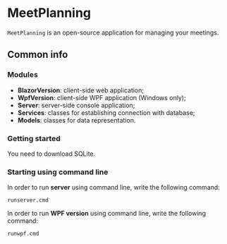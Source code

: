 # MeetPlanning 

`MeetPlanning` is an open-source application for managing your meetings. 

## Common info 

### Modules 

- **BlazorVersion**: client-side web application;
- **WpfVersion**: client-side WPF application (Windows only);
- **Server**: server-side console application; 
- **Services**: classes for establishing connection with database; 
- **Models**: classes for data representation. 

### Getting started 

You need to download SQLite.

### Starting using command line 

In order to run **server** using command line, write the following command: 
```
runserver.cmd 
```

In order to run **WPF version** using command line, write the following command: 
```
runwpf.cmd 
```
